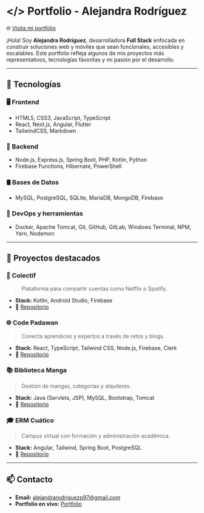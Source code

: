 # </> Portfolio - Alejandra Rodríguez

🌐 [Visita mi portfolio](https://portfolio-arp-10s-projects.vercel.app)

¡Hola! Soy **Alejandra Rodríguez**, desarrolladora **Full Stack** enfocada en construir soluciones web y móviles que sean funcionales, accesibles y escalables. Este portfolio refleja algunos de mis proyectos más representativos, tecnologías favoritas y mi pasión por el desarrollo.

---

## 🚀 Tecnologías

### 🖥️ Frontend
- HTML5, CSS3, JavaScript, TypeScript
- React, Next.js, Angular, Flutter
- TailwindCSS, Markdown

### 🧠 Backend
- Node.js, Express.js, Spring Boot, PHP, Kotlin, Python
- Firebase Functions, Hibernate, PowerShell

### 🛢️ Bases de Datos
- MySQL, PostgreSQL, SQLite, MariaDB, MongoDB, Firebase

### 🔧 DevOps y herramientas
- Docker, Apache Tomcat, Git, GitHub, GitLab, Windows Terminal, NPM, Yarn, Nodemon

---

## 🧩 Proyectos destacados

### 📱 Colectif
> Plataforma para compartir cuentas como Netflix o Spotify.
- **Stack:** Kotlin, Android Studio, Firebase
- 🔗 [Repositorio](https://github.com/ARP-10/Colectif)

### 🌐 Code Padawan
> Conecta aprendices y expertos a través de retos y blogs.
- **Stack:** React, TypeScript, Tailwind CSS, Node.js, Firebase, Clerk
- 🔗 [Repositorio](https://github.com/itxintxu13/CodePadawan)

### 📚 Biblioteca Manga
> Gestión de mangas, categorías y alquileres.
- **Stack:** Java (Servlets, JSP), MySQL, Bootstrap, Tomcat
- 🔗 [Repositorio](https://github.com/ARP-10/GestorBibliotecaManga)

### 🎓 ERM Cuático
> Campus virtual con formación y administración académica.
- **Stack:** Angular, Tailwind, Spring Boot, PostgreSQL
- 🔗 [Repositorio](https://github.com/elurg/cuatico-dev)

---

## 📫 Contacto

- **Email:** alejandrarodriguezp97@gmail.com
- **Portfolio en vivo:** [Portfolio](https://portfolio-arp-10s-projects.vercel.app)
